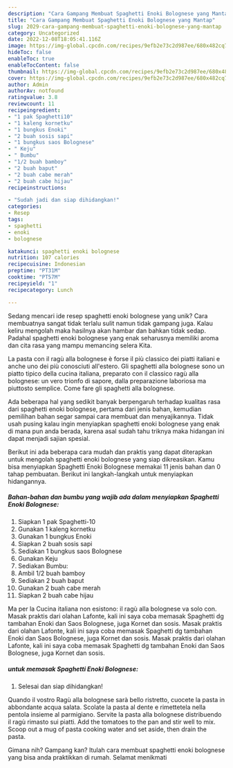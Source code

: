 ```yaml
---
description: "Cara Gampang Membuat Spaghetti Enoki Bolognese yang Mantap"
title: "Cara Gampang Membuat Spaghetti Enoki Bolognese yang Mantap"
slug: 2029-cara-gampang-membuat-spaghetti-enoki-bolognese-yang-mantap
category: Uncategorized
date: 2022-12-08T18:05:41.116Z
image: https://img-global.cpcdn.com/recipes/9efb2e73c2d987ee/680x482cq70/spaghetti-enoki-bolognese-foto-resep-utama.jpg
hideToc: false
enableToc: true
enableTocContent: false
thumbnail: https://img-global.cpcdn.com/recipes/9efb2e73c2d987ee/680x482cq70/spaghetti-enoki-bolognese-foto-resep-utama.jpg
cover: https://img-global.cpcdn.com/recipes/9efb2e73c2d987ee/680x482cq70/spaghetti-enoki-bolognese-foto-resep-utama.jpg
author: Admin
authorAv: notfound
ratingvalue: 3.8
reviewcount: 11
recipeingredient:
- "1 pak Spaghetti10"
- "1 kaleng kornetku"
- "1 bungkus Enoki"
- "2 buah sosis sapi"
- "1 bungkus saos Bolognese"
- " Keju"
- " Bumbu"
- "1/2 buah bamboy"
- "2 buah baput"
- "2 buah cabe merah"
- "2 buah cabe hijau"
recipeinstructions:

- "Sudah jadi dan siap dihidangkan!"
categories:
- Resep
tags:
- spaghetti
- enoki
- bolognese

katakunci: spaghetti enoki bolognese 
nutrition: 107 calories
recipecuisine: Indonesian
preptime: "PT31M"
cooktime: "PT57M"
recipeyield: "1"
recipecategory: Lunch

---
```





Sedang mencari ide resep spaghetti enoki bolognese yang unik? Cara membuatnya sangat tidak terlalu sulit namun tidak gampang juga. Kalau keliru mengolah maka hasilnya akan hambar dan bahkan tidak sedap. Padahal spaghetti enoki bolognese yang enak seharusnya memiliki aroma dan cita rasa yang mampu memancing selera Kita.





La pasta con il ragù alla bolognese è forse il più classico dei piatti italiani e anche uno dei più conosciuti all&#39;estero. Gli spaghetti alla bolognese sono un piatto tipico della cucina italiana, preparato con il classico ragù alla bolognese: un vero trionfo di sapore, dalla preparazione laboriosa ma piuttosto semplice. Come fare gli spaghetti alla bolognese.

Ada beberapa hal yang sedikit banyak berpengaruh terhadap kualitas rasa dari spaghetti enoki bolognese, pertama dari jenis bahan, kemudian pemilihan bahan segar sampai cara membuat dan menyajikannya. Tidak usah pusing kalau ingin menyiapkan spaghetti enoki bolognese yang enak di mana pun anda berada, karena asal sudah tahu triknya maka hidangan ini dapat menjadi sajian spesial.






Berikut ini ada beberapa cara mudah dan praktis yang dapat diterapkan untuk mengolah spaghetti enoki bolognese yang siap dikreasikan. Kamu bisa menyiapkan Spaghetti Enoki Bolognese memakai 11 jenis bahan dan 0 tahap pembuatan. Berikut ini langkah-langkah untuk menyiapkan hidangannya.

<!--inarticleads1-->

##### Bahan-bahan dan bumbu yang wajib ada dalam menyiapkan Spaghetti Enoki Bolognese:

1. Siapkan 1 pak Spaghetti-10
1. Gunakan 1 kaleng kornetku
1. Gunakan 1 bungkus Enoki
1. Siapkan 2 buah sosis sapi
1. Sediakan 1 bungkus saos Bolognese
1. Gunakan  Keju
1. Sediakan  Bumbu:
1. Ambil 1/2 buah bamboy
1. Sediakan 2 buah baput
1. Gunakan 2 buah cabe merah
1. Siapkan 2 buah cabe hijau


Ma per la Cucina italiana non esistono: il ragù alla bolognese va solo con. Masak praktis dari olahan Lafonte, kali ini saya coba memasak Spaghetti dg tambahan Enoki dan Saos Bolognese, juga Kornet dan sosis. Masak praktis dari olahan Lafonte, kali ini saya coba memasak Spaghetti dg tambahan Enoki dan Saos Bolognese, juga Kornet dan sosis. Masak praktis dari olahan Lafonte, kali ini saya coba memasak Spaghetti dg tambahan Enoki dan Saos Bolognese, juga Kornet dan sosis. 

<!--inarticleads2-->

#####  untuk memasak Spaghetti Enoki Bolognese:


1. Selesai dan siap dihidangkan!

Quando il vostro Ragù alla bolognese sarà bello ristretto, cuocete la pasta in abbondante acqua salata. Scolate la pasta al dente e rimettetela nella pentola insieme al parmigiano. Servite la pasta alla bolognese distribuendo il ragù rimasto sui piatti. Add the tomatoes to the pan and stir well to mix. Scoop out a mug of pasta cooking water and set aside, then drain the pasta. 

Gimana nih? Gampang kan? Itulah cara membuat spaghetti enoki bolognese yang bisa anda praktikkan di rumah. Selamat menikmati
